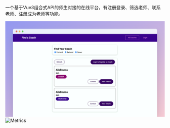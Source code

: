 一个基于Vue3组合式API的师生对接的在线平台，有注册登录、筛选老师、联系老师、注册成为老师等功能。

![](screenshot.png)
![Metrics](https://metrics.lecoq.io/Sevichecc?template=classic&base.header=0&base.activity=0&base.community=0&base.repositories=0&pagespeed=1&base.indepth=false&base.hireable=false&pagespeed.url=coach.seviche.cc&pagespeed.detailed=true&pagespeed.screenshot=false&config.timezone=Asia%2FShanghai)